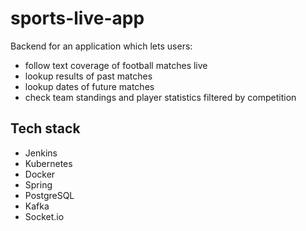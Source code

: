 # sports-live-app

Backend for an application which lets users:
*  follow text coverage of football matches live
*  lookup results of past matches
*  lookup dates of future matches
*  check team standings and player statistics filtered by competition

## Tech stack

* Jenkins
* Kubernetes
* Docker
* Spring
* PostgreSQL
* Kafka
* Socket.io

